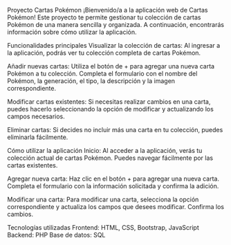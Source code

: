 Proyecto Cartas Pokémon
¡Bienvenido/a a la aplicación web de Cartas Pokémon! Este proyecto te permite gestionar tu colección de cartas Pokémon de una manera sencilla y organizada. A continuación, encontrarás información sobre cómo utilizar la aplicación.

Funcionalidades principales
Visualizar la colección de cartas: Al ingresar a la aplicación, podrás ver tu colección completa de cartas Pokémon.

Añadir nuevas cartas: Utiliza el botón de + para agregar una nueva carta Pokémon a tu colección. Completa el formulario con el nombre del Pokémon, la generación, el tipo, la descripción y la imagen correspondiente.

Modificar cartas existentes: Si necesitas realizar cambios en una carta, puedes hacerlo seleccionando la opción de modificar y actualizando los campos necesarios.

Eliminar cartas: Si decides no incluir más una carta en tu colección, puedes eliminarla fácilmente.

Cómo utilizar la aplicación
Inicio: Al acceder a la aplicación, verás tu colección actual de cartas Pokémon. Puedes navegar fácilmente por las cartas existentes.

Agregar nueva carta: Haz clic en el botón + para agregar una nueva carta. Completa el formulario con la información solicitada y confirma la adición.

Modificar una carta: Para modificar una carta, selecciona la opción correspondiente y actualiza los campos que desees modificar. Confirma los cambios.

Tecnologías utilizadas
Frontend: HTML, CSS, Bootstrap, JavaScript
Backend: PHP
Base de datos: SQL
